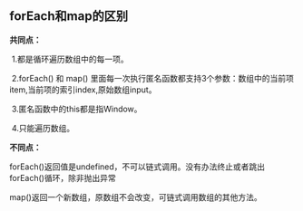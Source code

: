 ## forEach和map的区别

**共同点：**

​    1.都是循环遍历数组中的每一项。

​    2.forEach() 和 map() 里面每一次执行匿名函数都支持3个参数：数组中的当前项item,当前项的索引index,原始数组input。

​    3.匿名函数中的this都是指Window。

​    4.只能遍历数组。

**不同点：**

forEach()返回值是undefined，不可以链式调用。没有办法终止或者跳出forEach()循环，除非抛出异常

map()返回一个新数组，原数组不会改变，可链式调用数组的其他方法。

